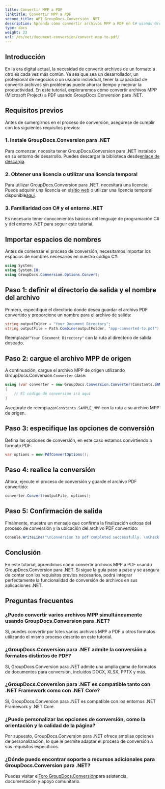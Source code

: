 ```yaml
---
title: Convertir MPP a PDF
linktitle: Convertir MPP a PDF
second_title: API GroupDocs.Conversión .NET
description: Aprenda cómo convertir archivos MPP a PDF en C# usando GroupDocs.Conversion para .NET. Siga este tutorial paso a paso para la integración en sus aplicaciones .NET.
type: docs
weight: 23
url: /es/net/document-conversion/convert-mpp-to-pdf/
---
```

## Introducción
En la era digital actual, la necesidad de convertir archivos de un formato a otro es cada vez más común. Ya sea que sea un desarrollador, un profesional de negocios o un usuario individual, tener la capacidad de convertir archivos sin problemas puede ahorrar tiempo y mejorar la productividad. En este tutorial, exploraremos cómo convertir archivos MPP (Microsoft Project) a PDF usando GroupDocs.Conversion para .NET.
## Requisitos previos
Antes de sumergirnos en el proceso de conversión, asegúrese de cumplir con los siguientes requisitos previos:
### 1. Instale GroupDocs.Conversion para .NET
 Para comenzar, necesita tener GroupDocs.Conversion para .NET instalado en su entorno de desarrollo. Puedes descargar la biblioteca desde[enlace de descarga](https://releases.groupdocs.com/conversion/net/).
### 2. Obtener una licencia o utilizar una licencia temporal
 Para utilizar GroupDocs.Conversion para .NET, necesitará una licencia. Puede adquirir una licencia en el[sitio web](https://purchase.groupdocs.com/buy) o utilizar una licencia temporal disponible[aquí](https://purchase.groupdocs.com/temporary-license/).
### 3. Familiaridad con C# y el entorno .NET
Es necesario tener conocimientos básicos del lenguaje de programación C# y del entorno .NET para seguir este tutorial.

## Importar espacios de nombres
Antes de comenzar el proceso de conversión, necesitamos importar los espacios de nombres necesarios en nuestro código C#:
```csharp
using System;
using System.IO;
using GroupDocs.Conversion.Options.Convert;
```
## Paso 1: definir el directorio de salida y el nombre del archivo
Primero, especifique el directorio donde desea guardar el archivo PDF convertido y proporcione un nombre para el archivo de salida:
```csharp
string outputFolder = "Your Document Directory";
string outputFile = Path.Combine(outputFolder, "mpp-converted-to.pdf");
```
 Reemplazar`"Your Document Directory"` con la ruta al directorio de salida deseado.
## Paso 2: cargue el archivo MPP de origen
 A continuación, cargue el archivo MPP de origen utilizando GroupDocs.Conversion.`Converter` clase:
```csharp
using (var converter = new GroupDocs.Conversion.Converter(Constants.SAMPLE_MPP))
{
    // El código de conversión irá aquí
}
```
Asegúrate de reemplazar`Constants.SAMPLE_MPP` con la ruta a su archivo MPP de origen.
## Paso 3: especifique las opciones de conversión
Defina las opciones de conversión, en este caso estamos convirtiendo a formato PDF:
```csharp
var options = new PdfConvertOptions();
```
## Paso 4: realice la conversión
Ahora, ejecute el proceso de conversión y guarde el archivo PDF convertido:
```csharp
converter.Convert(outputFile, options);
```
## Paso 5: Confirmación de salida
Finalmente, muestra un mensaje que confirma la finalización exitosa del proceso de conversión y la ubicación del archivo PDF convertido:
```csharp
Console.WriteLine("\nConversion to pdf completed successfully. \nCheck output in {0}", outputFolder);
```

## Conclusión
En este tutorial, aprendimos cómo convertir archivos MPP a PDF usando GroupDocs.Conversion para .NET. Si sigue la guía paso a paso y se asegura de contar con los requisitos previos necesarios, podrá integrar perfectamente la funcionalidad de conversión de archivos en sus aplicaciones .NET.
## Preguntas frecuentes
### ¿Puedo convertir varios archivos MPP simultáneamente usando GroupDocs.Conversion para .NET?
Sí, puedes convertir por lotes varios archivos MPP a PDF u otros formatos utilizando el mismo proceso descrito en este tutorial.
### ¿GroupDocs.Conversion para .NET admite la conversión a formatos distintos de PDF?
Sí, GroupDocs.Conversion para .NET admite una amplia gama de formatos de documentos para conversión, incluidos DOCX, XLSX, PPTX y más.
### ¿GroupDocs.Conversion para .NET es compatible tanto con .NET Framework como con .NET Core?
Sí, GroupDocs.Conversion para .NET es compatible con los entornos .NET Framework y .NET Core.
### ¿Puedo personalizar las opciones de conversión, como la orientación y la calidad de la página?
Por supuesto, GroupDocs.Conversion para .NET ofrece amplias opciones de personalización, lo que le permite adaptar el proceso de conversión a sus requisitos específicos.
### ¿Dónde puedo encontrar soporte o recursos adicionales para GroupDocs.Conversion para .NET?
 Puedes visitar el[Foro GroupDocs.Conversión](https://forum.groupdocs.com/c/conversion/11)para asistencia, documentación y apoyo comunitario.